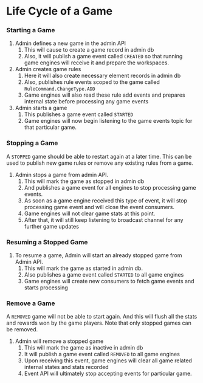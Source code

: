 # Life Cycle of a Game

### Starting a Game
 1. Admin defines a new game in the admin API
    1. This will cause to create a game record in admin db
    2. Also, it will publish a game event called `CREATED` so that running game engines will receive it and prepare the workspaces.
 2. Admin creates game rules
    1. Here it will also create necessary element records in admin db
    2. Also, publishes rule events scoped to the game called `RuleCommand.ChangeType.ADD`
    3. Game engines will also read these rule add events and prepares internal state before processing any game events
 3. Admin starts a game
    1. This publishes a game event called `STARTED`
    2. Game engines will now begin listening to the game events topic for that particular game.
 
### Stopping a Game

A `STOPPED` game should be able to restart again at a later time.
This can be used to publish new game rules or remove any existing rules from a game.

 1. Admin stops a game from admin API.
    1. This will mark the game as stopped in admin db
    2. And publishes a game event for all engines to stop processing game events.
    3. As soon as a game engine received this type of event, it will stop processing game event and will close the event consumers.
    4. Game engines will not clear game stats at this point.
    5. After that, it will still keep listening to broadcast channel for any further game updates

### Resuming a Stopped Game

 1. To resume a game, Admin will start an already stopped game from Admin API.
    1. This will mark the game as started in admin db.
    2. Also publishes a game event called `STARTED` to all game engines
    3. Game engines will create new consumers to fetch game events and starts processing


### Remove a Game

A `REMOVED` game will not be able to start again. And this will flush
all the stats and rewards won by the game players. Note that only stopped games
can be removed.

 1. Admin will remove a stopped game
    1. This will mark the game as inactive in admin db
    2. It will publish a game event called `REMOVED` to all game engines
    3. Upon receiving this event, game engines will clear all game related internal states and stats recorded
    4. Event API will ultimately stop accepting events for particular game.


